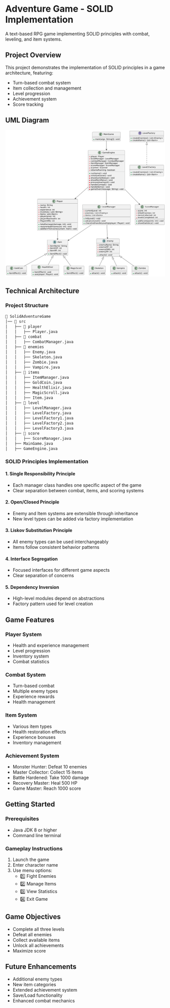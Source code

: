 # **Adventure Game - SOLID Implementation**

A text-based RPG game implementing SOLID principles with combat, leveling, and item systems.

## **Project Overview**

This project demonstrates the implementation of SOLID principles in a game architecture, featuring:
- Turn-based combat system
- Item collection and management
- Level progression
- Achievement system
- Score tracking

## **UML Diagram**

![Adventure Game UML Diagram](https://github.com/TemirJohn/SolidAdventureGame/blob/main/UML%20Diagrams.png)


## **Technical Architecture**

### **Project Structure**

```
📂 SolidAdventureGame
│── 📂 src
│   ├── 📂 player
│   │   ├── Player.java
│   ├── 📂 combat
│   │   ├── CombatManager.java
│   ├── 📂 enemies
│   │   ├── Enemy.java
│   │   ├── Skeleton.java
│   │   ├── Zombie.java
│   │   ├── Vampire.java
│   ├── 📂 items
│   │   ├── ItemManager.java
│   │   ├── GoldCoin.java
│   │   ├── HealthElixir.java
│   │   ├── MagicScroll.java
│   │   ├── Item.java
│   ├── 📂 level
│   │   ├── LevelManager.java
│   │   ├── LevelFactory.java
│   │   ├── LevelFactory1.java
│   │   ├── LevelFactory2.java
│   │   ├── LevelFactory3.java
│   ├── 📂 score
│   │   ├── ScoreManager.java
│   ├── MainGame.java
│   ├── GameEngine.java
```

### **SOLID Principles Implementation**

#### **1. Single Responsibility Principle**
- Each manager class handles one specific aspect of the game
- Clear separation between combat, items, and scoring systems

#### **2. Open/Closed Principle**
- Enemy and Item systems are extensible through inheritance
- New level types can be added via factory implementation

#### **3. Liskov Substitution Principle**
- All enemy types can be used interchangeably
- Items follow consistent behavior patterns

#### **4. Interface Segregation**
- Focused interfaces for different game aspects
- Clear separation of concerns

#### **5. Dependency Inversion**
- High-level modules depend on abstractions
- Factory pattern used for level creation

## **Game Features**

### **Player System**
- Health and experience management
- Level progression
- Inventory system
- Combat statistics

### **Combat System**
- Turn-based combat
- Multiple enemy types
- Experience rewards
- Health management

### **Item System**
- Various item types
- Health restoration effects
- Experience bonuses
- Inventory management

### **Achievement System**
- Monster Hunter: Defeat 10 enemies
- Master Collector: Collect 15 items
- Battle Hardened: Take 1000 damage
- Recovery Master: Heal 500 HP
- Game Master: Reach 1000 score

## **Getting Started**

### **Prerequisites**
- Java JDK 8 or higher
- Command line terminal


### **Gameplay Instructions**
1. Launch the game
2. Enter character name
3. Use menu options:
   - 1️⃣ Fight Enemies
   - 2️⃣ Manage Items
   - 3️⃣ View Statistics
   - 4️⃣ Exit Game

## **Game Objectives**
- Complete all three levels
- Defeat all enemies
- Collect available items
- Unlock all achievements
- Maximize score


## **Future Enhancements**
- Additional enemy types
- New item categories
- Extended achievement system
- Save/Load functionality
- Enhanced combat mechanics

